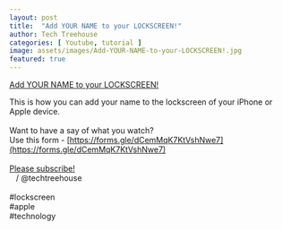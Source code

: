 ```yaml
---
layout: post
title:  "Add YOUR NAME to your LOCKSCREEN!"
author: Tech Treehouse
categories: [ Youtube, tutorial ]
image: assets/images/Add-YOUR-NAME-to-your-LOCKSCREEN!.jpg
featured: true
---
```


[Add YOUR NAME to your LOCKSCREEN!](https://youtube.com/watch?v=LKHfG-YgHas)

This is how you can add your name to the lockscreen of your iPhone or Apple device.<br><br>Want to have a say of what you watch?<br>Use this form - [https://forms.gle/dCemMqK7KtVshNwe7](https://forms.gle/dCemMqK7KtVshNwe7)<br><br>[Please subscribe!](https://youtube.com/techtreehouse/?sub_confirmation=1)<br>   / @techtreehouse  <br><br>#lockscreen <br>#apple <br>#technology
